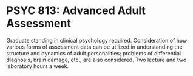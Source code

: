 # PSYC 813: Advanced Adult Assessment

Graduate standing in clinical psychology required. Consideration of how various forms of assessment data can be utilized in understanding the structure and dynamics of adult personalities; problems of differential diagnosis, brain damage, etc., are also considered. Two lecture and two laboratory hours a week.